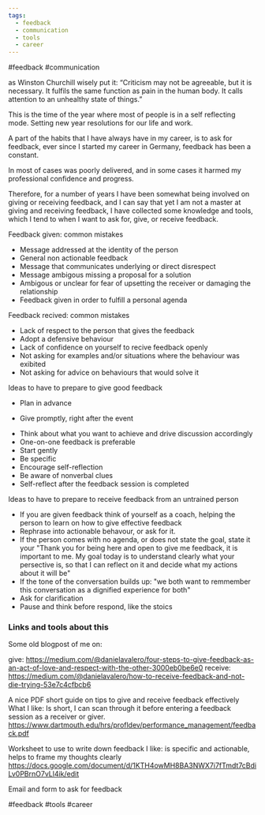 ```yaml
---
tags:
  - feedback
  - communication
  - tools
  - career
---
```

#feedback #communication 

as Winston Churchill wisely put it: “Criticism may not be agreeable, but it is necessary. It fulfils the same function as pain in the human body. It calls attention to an unhealthy state of things.”

This is the time of the year where most of people is in a self reflecting mode. 
Setting new year resolutions for our life and work.

A part of the habits that I have always have in my career, is to ask for feedback, ever since I started my career in Germany, feedback has been a constant. 

In most of cases was poorly delivered, and in some cases it harmed my professional confidence and progress. 

Therefore, for a number of years I have been somewhat being involved on giving or receiving feedback, and I can say that yet I am not a master at giving and receiving feedback, I have collected some knowledge and tools, which I tend to when I want to ask for, give, or receive feedback.


Feedback given: common mistakes
* Message addressed at the identity of the person
* General non actionable feedback
* Message that communicates underlying or direct disrespect
* Message ambigous missing a proposal for a solution
* Ambigous or unclear for fear of upsetting the receiver or damaging the relationship
* Feedback given in order to fulfill a personal agenda


Feedback recived: common mistakes
* Lack of respect to the person that gives the feedback
* Adopt a defensive behaviour
* Lack of confidence on yourself to recive feedback openly
* Not asking for examples and/or situations where the behaviour was exibited
* Not asking for advice on behaviours that would solve it




Ideas to have to prepare to give good feedback
-   Plan in advance
*   Give promptly, right after the event
-   Think about what you want to achieve and drive discussion accordingly
-   One-on-one feedback is preferable
-   Start gently
-   Be specific
-   Encourage self-reflection
-   Be aware of nonverbal clues
-   Self-reflect after the feedback session is completed



Ideas to have to prepare to receive feedback from an untrained person
- If you are given feedback think of yourself as a coach, helping the person to learn on how to give effective feedback
- Rephrase into actionable behavour, or ask for it.
- If the person comes with no agenda, or does not state the goal, state it your "Thank you for being here and open to give me feedback, it is important to me. My goal today is to understand clearly what your persective is, so that I can reflect on it and decide what my actions about it will be"
- If the tone of the conversation builds up: "we both want to remmember this conversation as a dignified experience for both"
- Ask for clarification
- Pause and think before respond, like the stoics



### Links and tools about this

Some old blogpost of me on:

give:
https://medium.com/@danielavalero/four-steps-to-give-feedback-as-an-act-of-love-and-respect-with-the-other-3000eb0be6e0
receive:
https://medium.com/@danielavalero/how-to-receive-feedback-and-not-die-trying-53e7c4cfbcb6

A nice PDF short guide on tips to give and receive feedback effectively
What I like:
Is short, I can scan through it before entering a feedback session as a receiver or giver.
https://www.dartmouth.edu/hrs/profldev/performance_management/feedback.pdf



Worksheet to use to write down feedback
I like: is specific and actionable, helps to frame my thoughts clearly
https://docs.google.com/document/d/1KTH4owMH8BA3NWX7i7fTmdt7cBdiLv0PBrnO7vLl4ik/edit


Email and form to ask for feedback

#feedback #tools #career 




